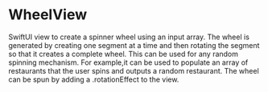 # WheelView
SwiftUI view to create a spinner wheel using an input array. The wheel is generated by creating one segment at a time and then rotating the segment so that it creates a complete wheel. This can be used for any random spinning mechanism. For example,it can be used to populate an array of restaurants that the user spins and outputs a random restaurant. The wheel can be spun by adding a .rotationEffect to the view.
